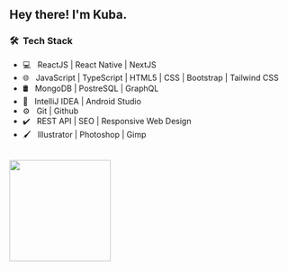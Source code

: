 <h2> Hey there! I'm Kuba.</h2>

<h3> 🛠 &nbsp;Tech Stack</h3>

- 💻 &nbsp; ReactJS | React Native | NextJS
- 🌐 &nbsp; JavaScript | TypeScript | HTML5 | CSS | Bootstrap | Tailwind CSS
- 🛢 &nbsp; MongoDB | PostreSQL | GraphQL
- 🔧 &nbsp; IntelliJ IDEA | Android Studio
- ⚙️ &nbsp; Git | Github
- ✔️ &nbsp; REST API | SEO | Responsive Web Design
- 🖌️ &nbsp; Illustrator | Photoshop | Gimp
<br/>

<a href="https://github.com/c3bull">
  <img height="180em" src="https://github-readme-stats.vercel.app/api/top-langs/?username=c3bull&theme=buefy&layout=compact" />
</a>
